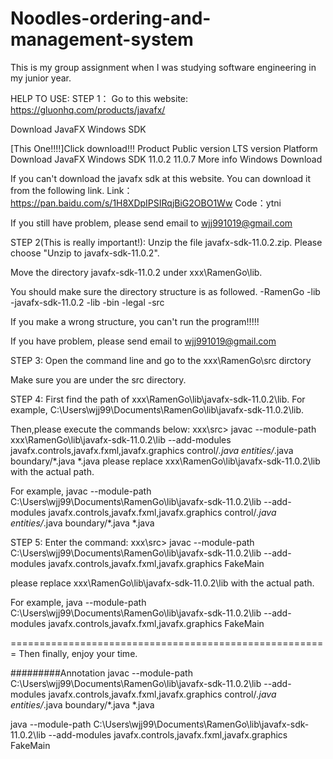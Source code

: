 # Noodles-ordering-and-management-system
This is my group assignment when I was studying software engineering in my junior year.


HELP TO USE:
STEP 1：
Go to this website: https://gluonhq.com/products/javafx/

Download JavaFX Windows SDK

[This One!!!!]Click download!!!
Product			Public version	LTS version	Platform	Download
JavaFX Windows SDK	11.0.2		11.0.7 More info	Windows	Download 

If you can't download the javafx sdk at this website. You can download it from the following link.
Link：https://pan.baidu.com/s/1H8XDpIPSIRqjBiG2OBO1Ww 
Code：ytni

If you still have problem, please send email to wjj991019@gmail.com

STEP 2(This is really important!):
Unzip the file javafx-sdk-11.0.2.zip. Please choose "Unzip to javafx-sdk-11.0.2". 

Move the directory javafx-sdk-11.0.2 under xxx\RamenGo\lib.

You should make sure the directory structure is as followed.
-RamenGo
  -lib
    -javafx-sdk-11.0.2
        -lib
        -bin
        -legal
  -src

If you make a wrong structure, you can't run the program!!!!!

If you have problem, please send email to wjj991019@gmail.com

STEP 3:
Open the command line and go to the xxx\RamenGo\src dirctory

Make sure you are under the src directory.

STEP 4:
First find the path of  xxx\RamenGo\lib\javafx-sdk-11.0.2\lib.
For example,  C:\Users\wjj99\Documents\RamenGo\lib\javafx-sdk-11.0.2\lib.

Then,please execute the commands  below:
xxx\src>	javac --module-path  xxx\RamenGo\lib\javafx-sdk-11.0.2\lib --add-modules javafx.controls,javafx.fxml,javafx.graphics control/*.java entities/*.java boundary/*.java *.java
please replace xxx\RamenGo\lib\javafx-sdk-11.0.2\lib with the actual path.

For example, javac --module-path C:\Users\wjj99\Documents\RamenGo\lib\javafx-sdk-11.0.2\lib --add-modules javafx.controls,javafx.fxml,javafx.graphics control/*.java entities/*.java boundary/*.java *.java

STEP 5:
Enter the command:
xxx\src>	javac --module-path C:\Users\wjj99\Documents\RamenGo\lib\javafx-sdk-11.0.2\lib --add-modules javafx.controls,javafx.fxml,javafx.graphics FakeMain

please replace xxx\RamenGo\lib\javafx-sdk-11.0.2\lib with the actual path.

For example, java --module-path C:\Users\wjj99\Documents\RamenGo\lib\javafx-sdk-11.0.2\lib --add-modules javafx.controls,javafx.fxml,javafx.graphics FakeMain


=======================================================
Then finally, enjoy your time.


#########Annotation
javac --module-path C:\Users\wjj99\Documents\RamenGo\lib\javafx-sdk-11.0.2\lib --add-modules javafx.controls,javafx.fxml,javafx.graphics control/*.java entities/*.java boundary/*.java *.java

java --module-path C:\Users\wjj99\Documents\RamenGo\lib\javafx-sdk-11.0.2\lib --add-modules javafx.controls,javafx.fxml,javafx.graphics FakeMain
